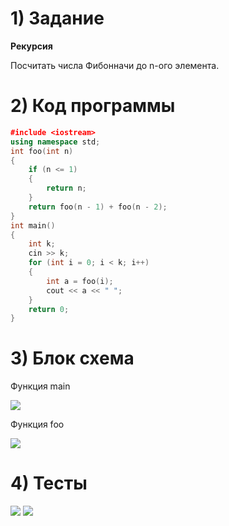 # 1) Задание
**Рекурсия** 

Посчитать числа Фибонначи до n-ого элемента.

# 2) Код программы

```cpp
﻿#include <iostream>
using namespace std;
int foo(int n)
{
    if (n <= 1)
    {
        return n;
    }
    return foo(n - 1) + foo(n - 2);
}
int main()
{
    int k;
    cin >> k;
    for (int i = 0; i < k; i++)
    {
        int a = foo(i);
        cout << a << " ";
    }
    return 0;
}
```

# 3) Блок схема
Функция main

<image src ="FIBmain.drawio.png">

Функция foo

<image src ="FIBfoo.drawio.png">

  
# 4) Тесты
<image src ="test1_fib.png">

<image src ="test2_fib.png">
